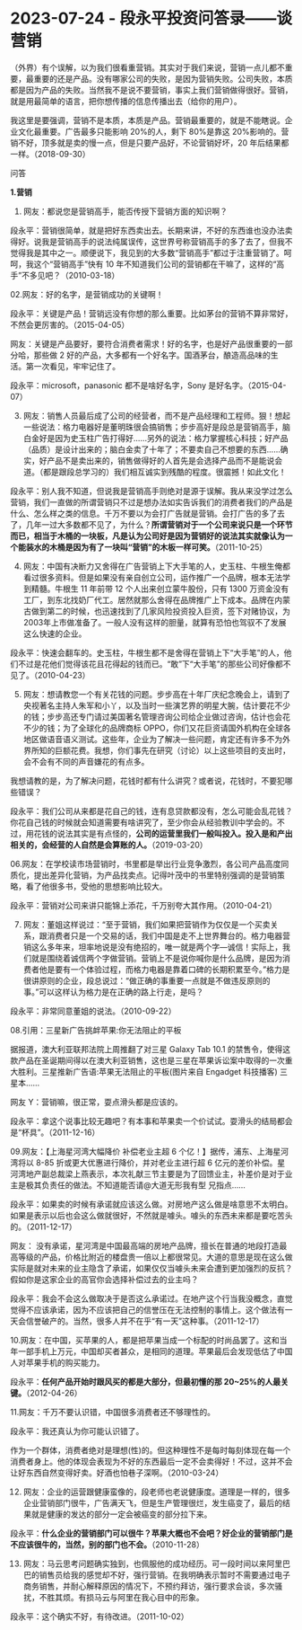 # 2023-07-24 - 段永平投资问答录——谈营销

（外界）有个误解，以为我们很看重营销。其实对于我们来说，营销一点儿都不重要，最重要的还是产品。没有哪家公司的失败，是因为营销失败。公司失败，本质都是因为产品的失败。当然我不是说不要营销，事实上我们营销做得很好。营销，就是用最简单的语言，把你想传播的信息传播出去（给你的用户）。

我这里是要强调，营销不是本质，本质是产品。营销最重要的，就是不能瞎说。企业文化最重要。广告最多只能影响 20%的人，剩下 80%是靠这 20%影响的。营销不好，顶多就是卖的慢一点，但是只要产品好，不论营销好坏，20 年后结果都一样。（2018-09-30）

问答 

**1.营销**

01. 网友：都说您是营销高手，能否传授下营销方面的知识啊？

段永平：营销很简单，就是把好东西卖出去。长期来讲，不好的东西谁也没办法卖得好。说我是营销高手的说法纯属误传，这世界号称营销高手的多了去了，但我不觉得我是其中之一。顺便说下，我见到的大多数“营销高手”都过于注重营销了。呵呵，我这个“营销高手”快有 10 年不知道我们公司的营销都在干嘛了，这样的“高手”不多见吧？（2010-03-18）

02.网友：好的名字，是营销成功的关键啊！

段永平：关键是产品！营销远没有你想的那么重要。比如茅台的营销不算非常好，不然会更厉害的。（2015-04-05）

网友：关键是产品要好，要符合消费者需求！好的名字，也是好产品很重要的一部分哈，那些做 2 好的产品，大多都有一个好名字。国酒茅台，酿造高品味的生活。第一次看见，牢牢记住了。

段永平：microsoft，panasonic 都不是啥好名字，Sony 是好名字。（2015-04-07）

03. 网友：销售人员最后成了公司的经营者，而不是产品经理和工程师。狠！想起一些说法：格力电器好是董明珠很会搞销售；步步高好是段总是营销高手，脑白金好是因为史玉柱广告打得好......另外的说法：格力掌握核心科技；好产品（品质）是设计出来的；脑白金卖了十年了；不要卖自己不想要的东西......确实，好产品不是卖出来的，销售做得好的人首先是会选择产品而不是能说会道。（都是跟段总学习的）我们相互诚实到残酷的程度。很震撼！如此文化！

段永平：别人我不知道，但说我是营销高手则绝对是源于误解。我从来没学过怎么营销，我们一直做的所谓营销只不过是想办法如实告诉我们的消费者我们的产品是什么、怎么样之类的信息。千万不要以为会打广告就是营销。会打广告的多了去了，几年一过大多数都不见了，为什么？**所谓营销对于一个公司来说只是一个环节而已，相当于木桶的一块板，凡是认为公司好是因为营销好的说法其实就像认为一个能装水的木桶是因为有了一块叫“营销”的木板一样可笑。**（2011-10-25）

04. 网友：中国有决断力又舍得在广告营销上下大手笔的人，史玉柱、牛根生俺都看过很多资料。但是如果没有亲自创立公司，运作推广一个品牌，根本无法学到精髓。牛根生 11 年前带 12 个人出来创立蒙牛股份，只有 1300 万资金没有工厂，到东北找奶厂代工。居然就那么舍得在品牌推广上下成本。品牌在内蒙古做到第二的时候，也迅速找到了几家风险投资投入巨资，签下对赌协议，为 2003年上市做准备了。一般人没有这样的胆量，就算有恐怕也驾驭不了发展这么快速的企业。

段永平：快速会翻车的。史玉柱，牛根生都不是舍得在营销上下“大手笔”的人，他们不过是花他们觉得该花且花得起的钱而已。“敢”下“大手笔”的那些公司好像都不见了。（2010-04-23）

05. 网友：想请教您一个有关花钱的问题。步步高在十年厂庆纪念晚会上，请到了央视著名主持人朱军和小丫，以及当时一些演艺界的明星大腕，估计要花不少的钱；步步高还专门请过美国著名管理咨询公司给企业做过咨询，估计也会花不少的钱；为了全球化的品牌商标 OPPO，你们又花巨资请国外机构在全球各地区做语音语义测试。这些年，企业为了解决一些问题，肯定还有许多不为外界所知的巨额花费。我想，你们事先在研究（讨论）以上这些项目的支出时，会不会有不同的声音嫌花的有点多。

我想请教的是，为了解决问题，花钱时都有什么讲究？或者说，花钱时，不要犯哪些错误？

段永平：我们公司从来都是花自己的钱，连有息贷款都没有，怎么可能会乱花钱？你花自己钱的时候就会知道需要有啥讲究了，至少你会从经验教训中学会的。不过，用花钱的说法其实是有点怪的，**公司的运营里我们一般叫投入。投入是和产出相关的，会经营的人自然是会算账的人。**（2019-03-20）

06.网友：在学校读市场营销时，书里都是举出行业竞争激烈，各公司产品高度同质化，提出差异化营销，为产品找卖点。记得叶茂中的书里特别强调的是营销策略，看了他很多书，受他的思想影响比较大。

段永平：营销对公司来讲只能锦上添花，千万别夸大其作用。（2010-04-21）

07. 网友：董姐这样说过：“至于营销，我们如果把营销作为仅仅是一个买卖关系，跟消费者只是一个交易的话，我们中国是走不上世界舞台的。格力电器营销这么多年来，坦率地说是没有绝招的，唯一就是两个字—诚信！实际上，我们就是围绕着诚信两个字做营销。营销上不是说你喊你是什么品牌，是因为消费者他是要有一个体验过程，而格力电器是靠着口碑的长期积累至今。”格力是很讲原则的企业，段总说过：“做正确的事重要一点就是不做违反原则的事。”可以这样认为格力是在正确的路上行走，是吗？

段永平：非常同意董姐的说法。（2010-09-22）

08.引用：三星新广告挑衅苹果:你无法阻止的平板

据报道，澳大利亚联邦法院上周推翻了对三星 Galaxy Tab 10.1 的禁售令，使得这款产品在圣诞期间得以在澳大利亚销售，这也是三星在苹果诉讼案中取得的一次重大胜利。三星推新广告语:苹果无法阻止的平板(图片来自 Engadget 科技播客) 三星本……

网友 Y：营销嘛，很正常，耍点滑头都是应该的。

段永平：拿这个说事比较无趣吧？有本事和苹果卖一个价试试。耍滑头的结局都会是“杯具”。（2011-12-16）

09.网友：【上海星河湾大幅降价 补偿老业主超 6 个亿！】据传，浦东、上海星河湾将以 8-85 折或更大优惠进行降价，并对老业主进行超 6 亿元的差价补偿。星河湾地产副总裁梁上燕表示，本次礼献三节主要是为了回馈业主，补差价是对于业主是极其负责任的做法。不知道能否请@大道无形我有型 兄指点……

段永平：如果卖的时候有承诺就应该这么做。对房地产这么做是啥意思不太明白。如果是表示以后也会这么做就很好，不然就是噱头。噱头的东西未来都是要吃苦头的。（2011-12-17）

网友： 没有承诺，星河湾是中国最高端的房地产品牌，擅长在普通的地段打造最高等级的产品，价格比附近的楼盘贵一倍以上都很常见。大道的意思是现在这么做实际是就对未来的业主隐含了承诺，如果仅仅当噱头未来会遭到更加强烈的反抗？假如你是这家企业的高官你会选择补偿过去的业主吗？

段永平：我会不会这么做取决于是否这么承诺过。在地产这个行当我没概念，直觉觉得不应该承诺，因为不应该把自己的信誉压在无法控制的事情上。这个做法有一天会信誉破产的。当然，很多人并不在乎“有一天”这种事。（2011-12-17）

10.网友：在中国，买苹果的人，都是把苹果当成一个标配的时尚品罢了。这和当年一部手机上万元，中国却买者甚众，是相同的道理。苹果最后会发现低估了中国人对苹果手机的购买能力。

段永平：**任何产品开始时跟风买的都是大部分，但最初懂的那 20~25%的人最关键。**（2012-04-26）

11.网友：千万不要认识错，中国很多消费者还不够理性的。

段永平：我还真认为你可能认识错了。

作为一个群体，消费者绝对是理想(性)的。但这种理性不是每时每刻体现在每一个消费者身上。他的体现会表现为不好的东西最后一定不会卖得好！不过，这并不会让好东西自然变得好卖。好酒也怕巷子深啊。（2010-03-24）

12. 网友：企业的运营跟健康蛮像的，段老师也老说健康度。道理是一样的，很多企业营销部门很牛，广告满天飞，但是生产管理很烂，发生癌变了，最后的结果就是健康的发达的部分一定会被癌变的部分拉下来。

段永平：**什么企业的营销部门可以很牛？苹果大概也不会吧？好企业的营销部门是不应该很牛的，当然，别的部门也不会。**（2010-11-28）

13. 网友：马云思考问题确实独到，也佩服他的成功经历。可一段时间以来阿里巴巴的销售员给我的感觉却不好，强行营销。在我明确表示暂时不需要通过电子商务销售，并耐心解释原因的情况下，不预约拜访，强行要求会谈，多次骚扰，不胜其烦。有损马云与阿里在我心目中的形象。

段永平：这个确实不好，有待改进。（2011-10-02）